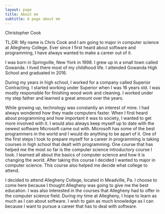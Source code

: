 ```yaml
---
layout: page
title: About me
subtitle: A page about me
---
```

Christopher Cook

TL;DR: My name is Chris Cook and I am going to major in computer science at Allegheny College. Ever since I first heard about software and programming, I have always wanted to make a career out of it.

I was born in Springville, New York in 1998. I grew up in a small town called Gowanda. I lived there most of my childhood life. I attended Gowanda High School and graduated in 2016.

During my years in high school, I worked for a company called Superior Contracting. I started working under Superior when I was 16 years old. I was mostly responsible for finishing wood work and cleaning. I worked under my step father and learned a great amount over the years.

While growing up, technology was constantly an interest of mine. I had always wondered how they made computers faster. When I first heard about programming and how important it was to society, I wanted to get more involved with it. I would also always keep myself up to date with the newest software Microsoft came out with. Microsoft has some of the best programmers in the world and I would do anything to be apart of it. One of the first steps I took to prepare myself for a career in programming is taking courses in high school that dealt with programming. One course that has helped me the most so far is the computer science introductory course I took. I learned all about the basics of computer science and how it is changing the world. After taking this course I decided I wanted to major in computer science. This course also helped me decide what college to attend.

I decided to attend Allegheny College, located in Meadville, Pa. I choose to come here because I thought Allegheny was going to give me the best education. I was also interested in the courses that Allegheny had to offer in the computer science field. During my time at Allegheny, I hope to learn as much as I can about software. I wish to gain as much knowledge as I can because I want to pursue a career that has to deal with software.
